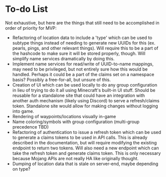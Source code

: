 # To-do List
Not exhaustive, but here are the things that still need to be accomplished in order of priority for MVP:

- Refactoring of location data to include a 'type' which can be used to subtype things instead of needing to generate
  new UUIDs for this (ex. pearls, pings, and other relevant things). Will require this to be a part of the hashcode to
  make sure it will be stored properly, though. Will simplify name services dramatically by doing this.
- Implement name services for read/write of UUID-to-name mappings, may need to be privileged, but not entirely sure how
  this would be handled. Perhaps it could be a part of the claims set on a namespace basis? Possibly a free-for-all, but
  unsure of this.
- Creation of UI which can be used locally to do any group configuration in lieu of trying to do it all using Minecraft's
  built-in UI stuff. Should be reusable for a standalone site that could have an integration with another auth mechanism
  (likely using Discord) to serve a refresh/claims token. Standalone site would allow for making changes without logging
  into game.
- Rendering of waypoints/locations visually in-game
- Name coloring/symbols with group configuration (multi-group precedence TBD)
- Refactoring of authentication to issue a refresh token which can be used to generate a claims tokens to be
  used in API calls. This is already described in the documentation, but will require modifying the existing endpoint
  to return two tokens. Will also need a new endpoint which can take the refresh token and generate claims token.
  This is only necessary because Mojang APIs are not really HA like originally thought.
- Dumping of location data that is stale on server-end, maybe depending on type?
